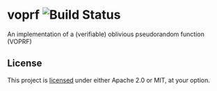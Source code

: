 # voprf ![Build Status](https://github.com/novifinancial/voprf/workflows/Rust%20CI/badge.svg)
An implementation of a (verifiable) oblivious pseudorandom function (VOPRF)

License
-------

This project is [licensed](./LICENSE) under either Apache 2.0 or MIT, at your option.

